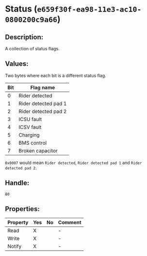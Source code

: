 # Status (`e659f30f-ea98-11e3-ac10-0800200c9a66`)

## Description:
A collection of status flags.

## Values:
Two bytes where each bit is a different status flag.

| Bit | Flag name |
| --- | --------- |
| 0 | Rider detected |
| 1 | Rider detected pad 1 |
| 2 | Rider detected pad 2 |
| 3 | ICSU fault |
| 4 | ICSV fault |
| 5 | Charging |
| 6 | BMS control |
| 7 | Broken capacitor |

`0x0007` would mean `Rider detected`, `Rider detected pad 1` and `Rider detected pad 2`.

## Handle:
`80`

## Properties:
| Property | Yes | No | Comment |
|----------|-----|----| ------- |
| Read     |  X  |    |    -    |
| Write    |  X  |    |    -    |
| Notify   |  X  |    |    -    |